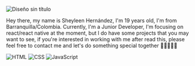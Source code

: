 ![Diseño sin título](https://github.com/user-attachments/assets/473cd09b-14e5-4124-8f16-48a500c37015)

Hey there, my name is Sheyleen Hernández, I'm 19 years old, I'm from Barranquilla/Colombia.
Currently, I'm a Junior Developer, I'm focusing on react/react native at the moment, but I 
do have some projects that you may want to see, if you're interested in working with me after 
read this, please feel free to contact me and let's do something special together 👩🏽‍💻👋🏽

![HTML](https://img.shields.io/badge/HTML-E34F26?style=for-the-badge&logo=html5&logoColor=white)
![CSS](https://img.shields.io/badge/CSS-1572B6?style=for-the-badge&logo=css3&logoColor=white)
![JavaScript](https://img.shields.io/badge/JavaScript-F7DF1E?style=for-the-badge&logo=javascript&logoColor=black)
